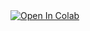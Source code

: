 <a target="_blank" href="https://colab.research.google.com/github/likeajumprope/RSE_Juelich/blob/main/day3/reproducible-research-project/notebooks/Day3.ipynb">
  <img src="https://colab.research.google.com/assets/colab-badge.svg" alt="Open In Colab"/>
</a>
